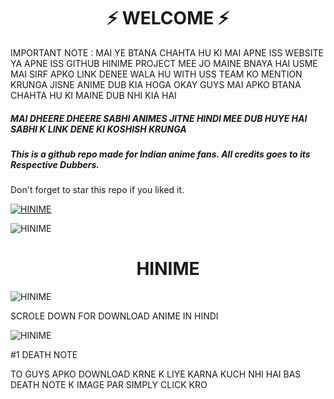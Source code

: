 
<h1 align="center">⚡ WELCOME ⚡</h1>



IMPORTANT NOTE : MAI YE BTANA CHAHTA HU KI MAI APNE ISS WEBSITE YA APNE ISS GITHUB HINIME PROJECT MEE JO MAINE BNAYA HAI USME MAI SIRF APKO LINK DENEE WALA HU WITH USS TEAM KO MENTION KRUNGA JISNE ANIME DUB KIA HOGA OKAY GUYS MAI APKO BTANA CHAHTA HU KI MAINE DUB NHI KIA HAI
<h5>MAI DHEERE DHEERE SABHI ANIMES JITNE HINDI MEE DUB HUYE HAI SABHI K LINK DENE KI KOSHISH KRUNGA


<h5>This is a github repo made for Indian anime fans. All credits goes to its Respective Dubbers.</h5>



Don't forget to star this repo if you liked it.


[![HINIME](https://telegra.ph/file/a29f4769d061f1665ed7e.jpg)](https://github.com/sidhu70/HINIME)



![HINIME](https://telegra.ph/file/5f67f215a37ad1e13ca18.jpg)



<h1 align="center"> HINIME </h1>


![HINIME](https://telegra.ph/file/f9ab6e957203f9859e7fc.jpg)

SCROLE DOWN FOR DOWNLOAD ANIME IN HINDI

![HINIME](https://telegra.ph/file/82285c1f98dd02f4e5266.jpg)

 #1 DEATH NOTE

TO GUYS APKO DOWNLOAD KRNE K LIYE KARNA KUCH NHI HAI BAS DEATH NOTE K IMAGE PAR SIMPLY CLICK KRO
